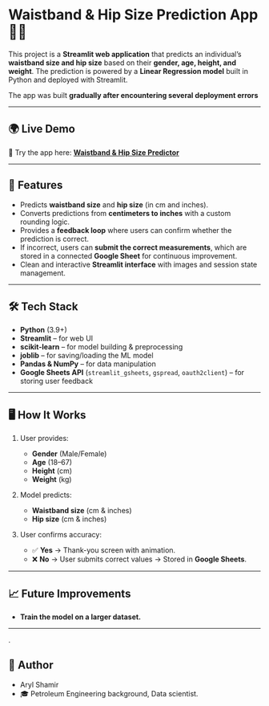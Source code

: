 # Waistband & Hip Size Prediction App 👖✨  

This project is a **Streamlit web application** that predicts an individual’s **waistband size and hip size** based on their **gender, age, height, and weight**. The prediction is powered by a **Linear Regression model** built in Python and deployed with Streamlit.  

The app was built **gradually after encountering several deployment errors**  

---

## 🌍 Live Demo  

🚀 Try the app here: **[Waistband & Hip Size Predictor](https://waistbandapp-ys7vlhzvtfnwpmnvvl3fcq.streamlit.app/)**  

---

## 🚀 Features  
- Predicts **waistband size** and **hip size** (in cm and inches).  
- Converts predictions from **centimeters to inches** with a custom rounding logic.  
- Provides a **feedback loop** where users can confirm whether the prediction is correct.  
- If incorrect, users can **submit the correct measurements**, which are stored in a connected **Google Sheet** for continuous improvement.  
- Clean and interactive **Streamlit interface** with images and session state management.  

---

## 🛠 Tech Stack  
- **Python** (3.9+)  
- **Streamlit** – for web UI  
- **scikit-learn** – for model building & preprocessing  
- **joblib** – for saving/loading the ML model  
- **Pandas & NumPy** – for data manipulation  
- **Google Sheets API** (`streamlit_gsheets`, `gspread`, `oauth2client`) – for storing user feedback  

---

## 🖥️ How It Works  

1. User provides:  
   - **Gender** (Male/Female)  
   - **Age** (18–67)  
   - **Height** (cm)  
   - **Weight** (kg)  

2. Model predicts:  
   - **Waistband size** (cm & inches)  
   - **Hip size** (cm & inches)  

3. User confirms accuracy:  
   - ✅ **Yes** → Thank-you screen with animation.  
   - ❌ **No** → User submits correct values → Stored in **Google Sheets**.  

---

## 📈 Future Improvements
- **Train the model on a larger dataset.**

---
.
## 👤 Author
- Aryl Shamir
- 🎓 Petroleum Engineering background, Data scientist.
